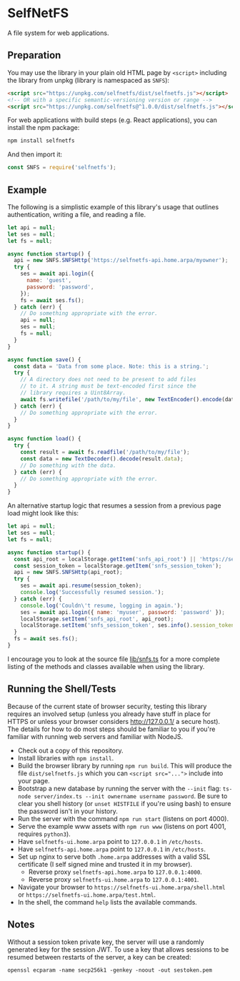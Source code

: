 # SelfNetFS

A file system for web applications.

## Preparation

You may use the library in your plain old HTML page by `<script>` including the library
from unpkg (library is namespaced as `SNFS`):

```html
<script src="https://unpkg.com/selfnetfs/dist/selfnetfs.js"></script>
<!-- OR with a specific semantic-versioning version or range -->
<script src="https://unpkg.com/selfnetfs@^1.0.0/dist/selfnetfs.js"></script>
```

For web applications with build steps (e.g. React applications), you can install the npm
package:

```bash
npm install selfnetfs
```

And then import it:

```javascript
const SNFS = require('selfnetfs');
```

## Example

The following is a simplistic example of this library's usage that outlines authentication,
writing a file, and reading a file.

```javascript
let api = null;
let ses = null;
let fs = null;

async function startup() {
  api = new SNFS.SNFSHttp('https://selfnetfs-api.home.arpa/myowner');
  try {
    ses = await api.login({
      name: 'guest',
      password: 'password',
    });
    fs = await ses.fs();
  } catch (err) {
    // Do something appropriate with the error.
    api = null;
    ses = null;
    fs = null;
  }
}

async function save() {
  const data = 'Data from some place. Note: this is a string.';
  try {
    // A directory does not need to be present to add files
    // to it. A string must be text-encoded first since the
    // library requires a Uint8Array.
    await fs.writefile('/path/to/my/file', new TextEncoder().encode(data));
  } catch (err) {
    // Do something appropriate with the error.
  }
}

async function load() {
  try {
    const result = await fs.readfile('/path/to/my/file');
    const data = new TextDecoder().decode(result.data);
    // Do something with the data.
  } catch (err) {
    // Do something appropriate with the error.
  }
}
```

An alternative startup logic that resumes a session from a previous page load
might look like this:

```javascript
let api = null;
let ses = null;
let fs = null;

async function startup() {
  const api_root = localStorage.getItem('snfs_api_root') || 'https://selfnetfs-api.home.arpa/myowner';
  const session_token = localStorage.getItem('snfs_session_token');
  api = new SNFS.SNFSHttp(api_root);
  try {
    ses = await api.resume(session_token);
    console.log('Successfully resumed session.');
  } catch (err) {
    console.log('Couldn\'t resume, logging in again.');
    ses = await api.login({ name: 'myuser', password: 'password' });
    localStorage.setItem('snfs_api_root', api_root);
    localStorage.setItem('snfs_session_token', ses.info().session_token);
  }
  fs = await ses.fs();
}
```

I encourage you to look at the source file [lib/snfs.ts](/lib/snfs.ts) for
a more complete listing of the methods and classes available when using the
library.

## Running the Shell/Tests

Because of the current state of browser security, testing this library
requires an involved setup (unless you already have stuff in place for HTTPS or
unless your browser considers http://127.0.0.1/ a secure host). The details for
how to do most steps should be familiar to you if you're familiar with running
web servers and familiar with NodeJS.

* Check out a copy of this repository.
* Install libraries with `npm install`.
* Build the browser library by running `npm run build`.
  This will produce the file `dist/selfnetfs.js` which you
  can `<script src="...">` include into your page.
* Bootstrap a new database by running the server with
  the `--init` flag:
  `ts-node server/index.ts --init ownername username password`.
  Be sure to clear you shell history (or `unset HISTFILE` if you're using bash)
  to ensure the password isn't in your history.
* Run the server with the command `npm run start` (listens on port 4000).
* Serve the example www assets with `npm run www` (listens on port 4001, requires `python3`).
* Have `selfnetfs-ui.home.arpa` point to `127.0.0.1` in `/etc/hosts`.
* Have `selfnetfs-api.home.arpa` point to `127.0.0.1` in `/etc/hosts`.
* Set up nginx to serve both `.home.arpa` addresses with a valid SSL certificate (I self
  signed mine and trusted it in my browser).
  - Reverse proxy `selfnetfs-api.home.arpa` to `127.0.0.1:4000`.
  - Reverse proxy `selfnetfs-ui.home.arpa` to `127.0.0.1:4001`.
* Navigate your browser to `https://selfnetfs-ui.home.arpa/shell.html` or
  `https://selfnetfs-ui.home.arpa/test.html`.
* In the shell, the command `help` lists the available commands.

## Notes

Without a session token private key, the server will use a randomly generated
key for the session JWT. To use a key that allows sessions to be resumed
between restarts of the server, a key can be created:

```
openssl ecparam -name secp256k1 -genkey -noout -out sestoken.pem
```
